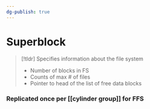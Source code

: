 ```yaml
---
dg-publish: true
---
```

# Superblock

> [!tldr] Specifies information about the file system
> * Number of blocks in FS
> * Counts of max # of files
> * Pointer to head of the list of free data blocks

### Replicated once per [[cylinder group]] for FFS